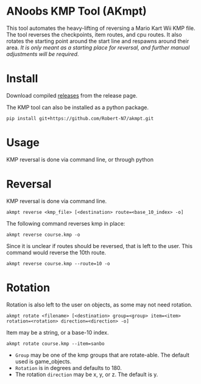 # ANoobs KMP Tool (AKmpt)
This tool automates the heavy-lifting of reversing a Mario Kart Wii KMP file.
The tool reverses the checkpoints, item routes, and cpu routes.
It also rotates the starting point around the start line and respawns around their area.
*It is only meant as a starting place for reversal, and further manual adjustments will be required.*

# Install
Download compiled [releases](https://github.com/Robert-N7/akmpt/releases) from the release page.

The KMP tool can also be installed as a python package.
```
pip install git+https://github.com/Robert-N7/akmpt.git
```

# Usage
KMP reversal is done via command line, or through python
# Reversal
KMP reversal is done via command line.

```
akmpt reverse <kmp_file> [<destination> route=<base_10_index> -o]
```
The following command reverses kmp in place:
```
akmpt reverse course.kmp -o
```
Since it is unclear if routes should be reversed, that is left to the user. This command would reverse the 10th route.

```
akmpt reverse course.kmp --route=10 -o
```

# Rotation
Rotation is also left to the user on objects, as some may not need rotation.
```
akmpt rotate <filename> [<destination> group=<group> item=<item> rotation=<rotation> direction=<direction> -o]
```

Item may be a string, or a base-10 index.

```
akmpt rotate course.kmp --item=sanbo
```
* `Group` may be one of the kmp groups that are rotate-able. The default used is game_objects.
* `Rotation` is in degrees and defaults to 180.
* The rotation `direction` may be x, y, or z. The default is y.
